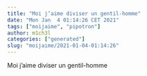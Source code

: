 ```yaml
---
title: "Moi j’aime diviser un gentil-homme"
date: "Mon Jan  4 01:14:26 CET 2021"
tags: ["moijaime", "pipotron"]
author: m1ch3l
categories: ["generated"]
slug: "moijaime/2021-01-04-01:14:26"
---
```


Moi j’aime diviser un gentil-homme
